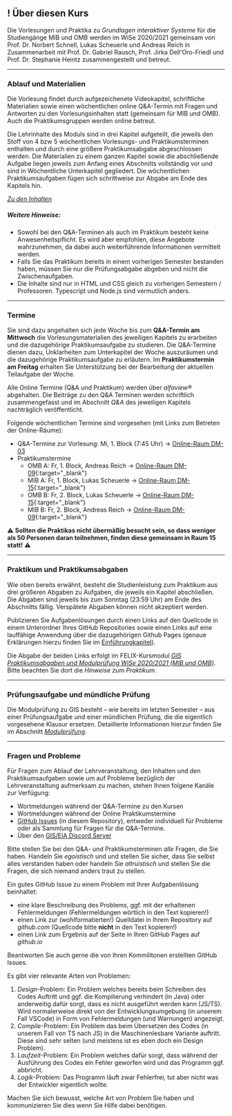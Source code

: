 ## **!** Über diesen Kurs

Die Vorlesungen und Praktika zu *Grundlagen interaktiver Systeme* für die Studiengänge MIB und OMB werden im WiSe 2020/2021 gemeinsam von Prof. Dr. Norbert Schnell, Lukas Scheuerle und Andreas Reich in Zusammenarbeit mit Prof. Dr. Gabriel Rausch, Prof. Jirka Dell'Oro-Friedl und Prof. Dr. Stephanie Heintz zusammengestellt und betreut.

---

### Ablauf und Materialien

Die Vorlesung findet durch aufgezeichenete Videokapitel, schriftliche Materialien sowie einen wöchentlichen online Q&A-Termin mit Fragen und Antworten zu den Vorlesungsinhalten statt (gemeinsam für MIB und OMB). Auch die Praktikumsgruppen werden online betreut.

Die Lehrinhalte des Moduls sind in drei Kapitel aufgeteilt, die jeweils den Stoff von 4 bzw 5 wöchentlichen Vorlesungs- und Praktikumsterminen enthalten und durch eine größere Praktikumsabgabe abgeschlossen werden. Die Materialien zu einem ganzen Kapitel sowie die abschließende Aufgabe liegen jeweils zum Anfang eines Abschnitts vollständig vor und sind in Wöchentliche Unterkapitel gegliedert. Die wöchentlichen Praktikumsaufgaben fügen sich schrittweise zur Abgabe am Ende des Kapitels hin.

*[Zu den Inhalten](content)*

##### Weitere Hinweise:
- Sowohl bei den Q&A-Terminen als auch im Praktikum besteht keine Anwesenheitspflicht. Es wird aber empfohlen, diese Angebote wahrzunehmen, da dabei auch weiterführende Informationen vermittelt werden.
- Falls Sie das Praktikum bereits in einem vorherigen Semester bestanden haben, müssen Sie nur die Prüfungsabgabe abgeben und nicht die Zwischenaufgaben.
- Die Inhalte sind nur in HTML und CSS gleich zu vorherigen Semestern / Professoren. Typescript und Node.js sind vermutlich anders.

---

### Termine

Sie sind dazu angehalten sich jede Woche bis zum **Q&A-Termin am Mittwoch** die Vorlesungsmaterialien des jeweiligen Kapitels zu erarbeiten und die dazugehörige Praktikumsaufgabe zu studieren. Die Q&A-Termine dienen dazu, Unklarheiten zum Unterkapitel der Woche auszuräumen und die dazugehörige Praktikumsaufgabe zu erläutern. Im **Praktikumstermin am Freitag** erhalten Sie Unterstützung bei der Bearbeitung der aktuellen Teilaufgabe der Woche.

Alle Online Termine (Q&A und Praktikum) werden über *alfaview&reg;* abgehalten. Die Beiträge zu den Q&A Terminen werden schriftlich zusammengefasst und im Abschnitt *Q&A* des jeweiligen Kapitels nachträglich veröffentlicht.

Folgende wöchentlichen Termine sind vorgesehen (mit Links zum Betreten der Online-Räume):  
- Q&A-Termine zur Vorlesung: Mi, 1. Block (7:45 Uhr) → [Online-Raum DM-03](https://rooms.hs-furtwangen.de/rooms/dm03)
- Praktikumstermine
  - OMB A: Fr, 1. Block, Andreas Reich → [Online-Raum DM-09](https://rooms.hs-furtwangen.de/rooms/dm09){:target="_blank"}
  - MIB A: Fr, 1. Block, Lukas Scheuerle → [Online-Raum DM-15](https://rooms.hs-furtwangen.de/rooms/dm15){:target="_blank"}
  - OMB B: Fr, 2. Block, Lukas Scheuerle → [Online-Raum DM-15](https://rooms.hs-furtwangen.de/rooms/dm15){:target="_blank"}
  - MIB B: Fr, 2. Block, Andreas Reich → [Online-Raum DM-09](https://rooms.hs-furtwangen.de/rooms/dm09){:target="_blank"}

⚠ **Sollten die Praktikas nicht übermäßig besucht sein, so dass weniger als 50 Personen daran teilnehmen, finden diese gemeinsam in Raum 15 statt!** ⚠

---

### Praktikum und Praktikumsabgaben

Wie oben bereits erwähnt, besteht die Studienleistung zum Praktikum aus drei größeren Abgaben zu Aufgaben, die jeweils ein Kapitel abschließen. Die Abgaben sind jeweils bis zum Sonntag (23:59 Uhr) am Ende des Abschnitts fällig. Verspätete Abgaben können nicht akzeptiert werden.

Publizieren Sie Aufgabenlösungen durch einen Links auf den Quellcode in einem Unterordner Ihres GitHub Repositories sowie einen Links auf eine lauffähige Anwendung über die dazugehörigen Github Pages (genaue Erklärungen hierzu finden Sie im [Einführungkapitel](content/L1.1)).

Die Abgabe der beiden Links erfolgt im FELIX-Kursmodul [*GIS Praktikumsabgaben und Modulprüfung WiSe 2020/2021 (MIB und OMB)*](https://felix.hs-furtwangen.de/auth/RepositoryEntry/3994517970). Bitte beachten Sie dort die *Hinweise zum Praktikum*.

---

### Prüfungsaufgabe und mündliche Prüfung

Die Modulprüfung zu GIS besteht – wie bereits im letzten Semester – aus einer Prüfungsaufgabe und einer mündlichen Prüfung, die die eigentlich vorgesehene Klausur ersetzen. Detaillierte Informationen hierzur finden Sie im Abschnitt [*Modulprüfung*](final).

---

### Fragen und Probleme

Für Fragen zum Ablauf der Lehrveranstaltung, den Inhalten und den Praktikumsaufgaben sowie um auf Probleme bezüglich der Lehrveranstaltung aufmerksam zu machen, stehen Ihnen folgene Kanäle zur Verfügung:
- Wortmeldungen während der Q&A-Termine zu den Kursen
- Wortmeldungen während der Online Praktikumstermine
- [GitHub Issues](https://github.com/hs-furtwangen/GIS-SoSe-2021/issues) (in diesem Repository), entweder individuell für Probleme oder als Sammlung für Fragen für die Q&A-Termine.
- Über den [GIS/EIA Discord Server](https://discord.gg/KpHqEUF)

Bitte stellen Sie bei den Q&A- und Praktikumsterminen *alle* Fragen, die Sie haben. Handeln Sie *egoistisch* und und stellen Sie sicher, dass Sie selbst alles verstanden haben oder handeln Sie *altruistisch* und stellen Sie die Fragen, die sich niemand anders traut zu stellen.

Ein gutes GitHub Issue zu einem Problem mit Ihrer Aufgabenlösung beinhaltet:
  - eine klare Beschreibung des Problems, ggf. mit der erhaltenen Fehlermeldungen (Fehlermeldungen wörtlich in den Text kopieren!)
  - einen Link zur (wohlformatierten!) Quelldatei in Ihrem Repository auf *github.com* (Quellcode bitte **nicht** in den Text kopieren!)
  - einen Link zum Ergebnis auf der Seite in Ihren GitHub Pages auf *github.io*

Beantworten Sie auch gerne die von Ihren Kommilitonen erstellten GitHub Issues.

Es gibt vier relevante Arten von Problemen:

1. *Design*-Problem: Ein Problem welches bereits beim Schreiben des Codes Auftritt und ggf. die Kompilierung verhindert (in Java) oder anderweitig dafür sorgt, dass es nicht ausgeführt werden kann (JS/TS). Wird normalerweise direkt von der Entwicklungsumgebung (in unserem Fall VSCode) in Form von Fehlermeldungen (und Warnungen) angezeigt.
2. *Compile*-Problem: Ein Problem das beim Übersetzen des Codes (in unserem Fall von TS nach JS) in die Maschinenlesbare Variante auftritt. Diese sind sehr selten (und meistens ist es eben doch ein Design Problem).
3. *Laufzeit*-Problem: Ein Problem welches dafür sorgt, dass während der Ausführung des Codes ein Fehler geworfen wird und das Programm ggf. abbricht.
4. *Logik*-Problem: Das Programm läuft zwar Fehlerfrei, tut aber nicht was der Entwickler eigentlich wollte.

Machen Sie sich bewusst, welche Art von Problem Sie haben und kommunizieren Sie dies wenn Sie Hilfe dabei benötigen.